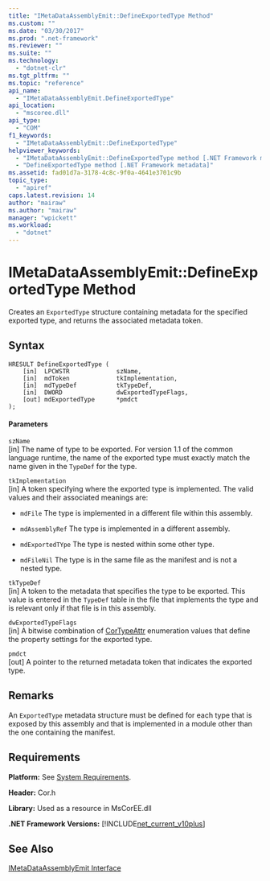 ```yaml
---
title: "IMetaDataAssemblyEmit::DefineExportedType Method"
ms.custom: ""
ms.date: "03/30/2017"
ms.prod: ".net-framework"
ms.reviewer: ""
ms.suite: ""
ms.technology: 
  - "dotnet-clr"
ms.tgt_pltfrm: ""
ms.topic: "reference"
api_name: 
  - "IMetaDataAssemblyEmit.DefineExportedType"
api_location: 
  - "mscoree.dll"
api_type: 
  - "COM"
f1_keywords: 
  - "IMetaDataAssemblyEmit::DefineExportedType"
helpviewer_keywords: 
  - "IMetaDataAssemblyEmit::DefineExportedType method [.NET Framework metadata]"
  - "DefineExportedType method [.NET Framework metadata]"
ms.assetid: fad01d7a-3178-4c8c-9f0a-4641e3701c9b
topic_type: 
  - "apiref"
caps.latest.revision: 14
author: "mairaw"
ms.author: "mairaw"
manager: "wpickett"
ms.workload: 
  - "dotnet"
---
```

# IMetaDataAssemblyEmit::DefineExportedType Method
Creates an `ExportedType` structure containing metadata for the specified exported type, and returns the associated metadata token.  
  
## Syntax  
  
```  
HRESULT DefineExportedType (  
    [in]  LPCWSTR             szName,  
    [in]  mdToken             tkImplementation,   
    [in]  mdTypeDef           tkTypeDef,  
    [in]  DWORD               dwExportedTypeFlags,  
    [out] mdExportedType      *pmdct  
);  
```  
  
#### Parameters  
 `szName`  
 [in] The name of type to be exported. For version 1.1 of the common language runtime, the name of the exported type must exactly match the name given in the `TypeDef` for the type.  
  
 `tkImplementation`  
 [in] A token specifying where the exported type is implemented. The valid values and their associated meanings are:  
  
-   `mdFile` The type is implemented in a different file within this assembly.  
  
-   `mdAssemblyRef` The type is implemented in a different assembly.  
  
-   `mdExportedTYpe` The type is nested within some other type.  
  
-   `mdFileNil` The type is in the same file as the manifest and is not a nested type.  
  
 `tkTypeDef`  
 [in] A token to the metadata that specifies the type to be exported. This value is entered in the `TypeDef` table in the file that implements the type and is relevant only if that file is in this assembly.  
  
 `dwExportedTypeFlags`  
 [in] A bitwise combination of [CorTypeAttr](../../../../docs/framework/unmanaged-api/metadata/cortypeattr-enumeration.md) enumeration values that define the property settings for the exported type.  
  
 `pmdct`  
 [out] A pointer to the returned metadata token that indicates the exported type.  
  
## Remarks  
 An `ExportedType` metadata structure must be defined for each type that is exposed by this assembly and that is implemented in a module other than the one containing the manifest.  
  
## Requirements  
 **Platform:** See [System Requirements](../../../../docs/framework/get-started/system-requirements.md).  
  
 **Header:** Cor.h  
  
 **Library:** Used as a resource in MsCorEE.dll  
  
 **.NET Framework Versions:** [!INCLUDE[net_current_v10plus](../../../../includes/net-current-v10plus-md.md)]  
  
## See Also  
 [IMetaDataAssemblyEmit Interface](../../../../docs/framework/unmanaged-api/metadata/imetadataassemblyemit-interface.md)
